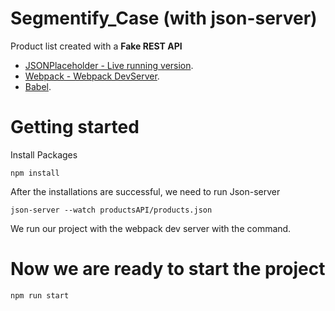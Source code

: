 # Segmentify_Case (with json-server)

Product list created with a **Fake REST API**

- [JSONPlaceholder - Live running version](https://jsonplaceholder.typicode.com/).
- [Webpack - Webpack DevServer](https://webpack.js.org/configuration/dev-server/).
- [Babel](https://babeljs.io/).

# Getting started

Install Packages

```
npm install
```

After the installations are successful, we need to run Json-server

```
json-server --watch productsAPI/products.json 
```
We run our project with the webpack dev server with the command. 


# Now we are ready to start the project

```
npm run start
```
